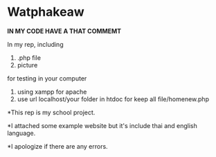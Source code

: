 # Watphakeaw

 **IN MY CODE HAVE A THAT COMMEMT**

In my rep, including
1) .php file
2)  picture

for testing in your computer
1) using xampp for apache 
2) use url localhost/your folder in htdoc for keep all file/homenew.php

*This rep is my school project.

*I attached some example website but it's include thai and english language.

*I apologize if there are any errors.

